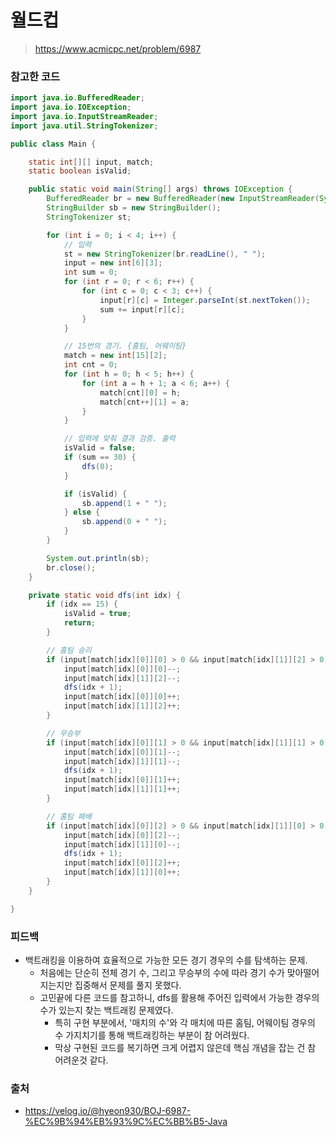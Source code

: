 # 월드컵

> https://www.acmicpc.net/problem/6987

### 참고한 코드

```java
import java.io.BufferedReader;
import java.io.IOException;
import java.io.InputStreamReader;
import java.util.StringTokenizer;

public class Main {

    static int[][] input, match;
    static boolean isValid;

    public static void main(String[] args) throws IOException {
        BufferedReader br = new BufferedReader(new InputStreamReader(System.in));
        StringBuilder sb = new StringBuilder();
        StringTokenizer st;

        for (int i = 0; i < 4; i++) {
            // 입력
            st = new StringTokenizer(br.readLine(), " ");
            input = new int[6][3];
            int sum = 0;
            for (int r = 0; r < 6; r++) {
                for (int c = 0; c < 3; c++) {
                    input[r][c] = Integer.parseInt(st.nextToken());
                    sum += input[r][c];
                }
            }

            // 15번의 경기. {홈팀, 어웨이팀}
            match = new int[15][2];
            int cnt = 0;
            for (int h = 0; h < 5; h++) {
                for (int a = h + 1; a < 6; a++) {
                    match[cnt][0] = h;
                    match[cnt++][1] = a;
                }
            }

            // 입력에 맞춰 결과 검증. 출력
            isValid = false;
            if (sum == 30) {
                dfs(0);
            }

            if (isValid) {
                sb.append(1 + " ");
            } else {
                sb.append(0 + " ");
            }
        }

        System.out.println(sb);
        br.close();
    }

    private static void dfs(int idx) {
        if (idx == 15) {
            isValid = true;
            return;
        }

        // 홈팀 승리
        if (input[match[idx][0]][0] > 0 && input[match[idx][1]][2] > 0) {
            input[match[idx][0]][0]--;
            input[match[idx][1]][2]--;
            dfs(idx + 1);
            input[match[idx][0]][0]++;
            input[match[idx][1]][2]++;
        }

        // 무승부
        if (input[match[idx][0]][1] > 0 && input[match[idx][1]][1] > 0) {
            input[match[idx][0]][1]--;
            input[match[idx][1]][1]--;
            dfs(idx + 1);
            input[match[idx][0]][1]++;
            input[match[idx][1]][1]++;
        }

        // 홈팀 패배
        if (input[match[idx][0]][2] > 0 && input[match[idx][1]][0] > 0) {
            input[match[idx][0]][2]--;
            input[match[idx][1]][0]--;
            dfs(idx + 1);
            input[match[idx][0]][2]++;
            input[match[idx][1]][0]++;
        }
    }

}
```

### 피드백

- 백트래킹을 이용하여 효율적으로 가능한 모든 경기 경우의 수를 탐색하는 문제.
    - 처음에는 단순히 전체 경기 수, 그리고 무승부의 수에 따라 경기 수가 맞아떨어지는지만 집중해서 문제를 풀지 못했다.
    - 고민끝에 다른 코드를 참고하니, dfs를 활용해 주어진 입력에서 가능한 경우의 수가 있는지 찾는 백트래킹 문제였다.
        - 특히 구현 부분에서, '매치의 수'와 각 매치에 따른 홈팀, 어웨이팀 경우의 수 가지치기를 통해 백트래킹하는 부분이 참 어려웠다.
        - 막상 구현된 코드를 복기하면 크게 어렵지 않은데 핵심 개념을 잡는 건 참 어려운것 같다.

### 출처

- https://velog.io/@hyeon930/BOJ-6987-%EC%9B%94%EB%93%9C%EC%BB%B5-Java